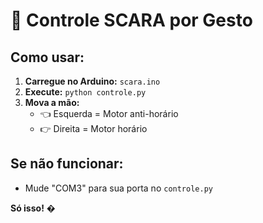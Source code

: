 # 🤖 Controle SCARA por Gesto

## Como usar:

1. **Carregue no Arduino:** `scara.ino`
2. **Execute:** `python controle.py`
3. **Mova a mão:**
   - 👈 Esquerda = Motor anti-horário
   - 👉 Direita = Motor horário

## Se não funcionar:
- Mude "COM3" para sua porta no `controle.py`

**Só isso!** �
